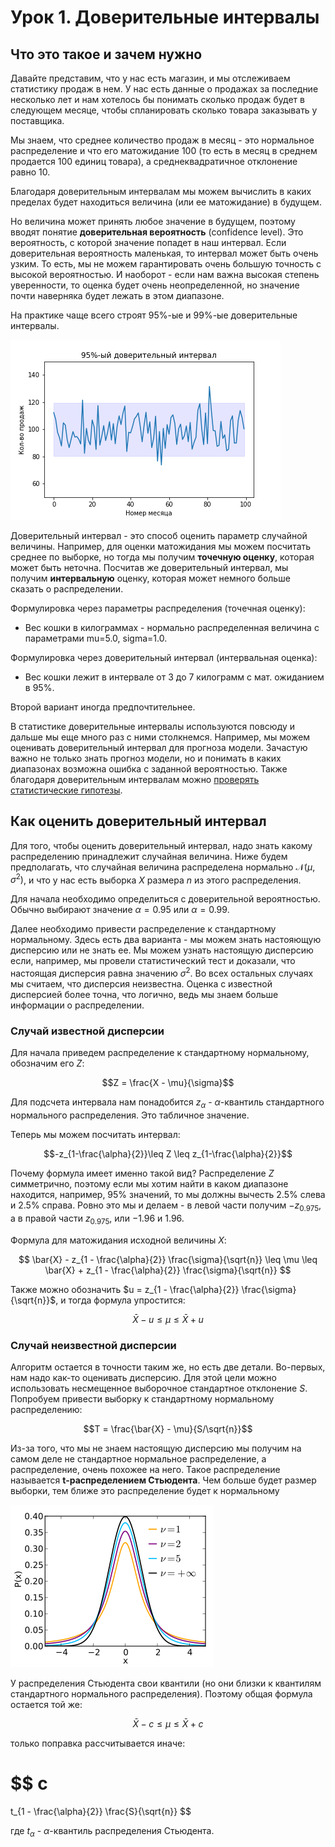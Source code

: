 # Урок 1. Доверительные интервалы

## Что это такое и зачем нужно

Давайте представим, что у нас есть магазин, и мы отслеживаем статистику продаж в нем. У нас есть данные о продажах за последние несколько лет и нам хотелось бы понимать сколько продаж будет в следующем месяце, чтобы спланировать сколько товара заказывать у поставщика.

Мы знаем, что среднее количество продаж в месяц - это нормальное распределение и что его матожидание 100 (то есть в месяц в среднем продается 100 единиц товара), а среднеквадратичное отклонение равно 10.

Благодаря доверительным интервалам мы можем вычислить в каких пределах будет находиться величина (или ее матожидание) в будущем.

Но величина может принять любое значение в будущем, поэтому вводят понятие **доверительная вероятность** (confidence level). Это вероятность, с которой значение попадет в наш интервал. Если доверительная вероятность маленькая, то интервал может быть очень узким. То есть, мы не можем гарантировать очень большую точность с высокой вероятностью. И наоборот - если нам важна высокая степень уверенности, то оценка будет очень неопределенной, но значение почти наверняка будет лежать в этом диапазоне.

На практике чаще всего строят 95%-ые и 99%-ые доверительные интервалы.

![conf_interval](../images/conf_int_example.png)

Доверительный интервал - это способ оценить параметр случайной величины. Например, для оценки матожидания мы можем посчитать среднее по выборке, но тогда мы получим **точечную оценку**, которая может быть неточна. Посчитав же доверительный интервал, мы получим **интервальную** оценку, которая может немного больше сказать о распределении.

Формулировка через параметры распределения (точечная оценку):

- Вес кошки в килограммах - нормально распределенная величина с параметрами mu=5.0, sigma=1.0.

Формулировка через доверительный интервал (интервальная оценка):

- Вес кошки лежит в интервале от 3 до 7 килограмм с мат. ожиданием в 95%.

Второй вариант иногда предпочтительнее.

В статистике доверительные интервалы используются повсюду и дальше мы еще много раз с ними столкнемся. Например, мы можем оценивать доверительный интервал для прогноза модели. Зачастую важно не только знать прогноз модели, но и понимать в каких диапазонах возможна ошибка с заданной вероятностью. Также благодаря доверительным интервалам можно [проверять статистические гипотезы](https://studme.org/205394/ekonomika/intervalnye_otsenki_proverka_gipotez).

## Как оценить доверительный интервал

Для того, чтобы оценить доверительный интервал, надо знать какому распределению принадлежит случайная величина. Ниже будем предполагать, что случайная величина распределена нормально $\mathcal{N}(\mu, \sigma^2)$, и что у нас есть выборка $X$ размера $n$ из этого распределения.

Для начала необходимо определиться с доверительной вероятностью. Обычно выбирают значение $\alpha=0.95$ или $\alpha=0.99$.

Далее необходимо привести распределение к стандартному нормальному. Здесь есть два варианта - мы можем знать настояющую дисперсию или не знать ее. Мы можем узнать настоящую дисперсию если, например, мы провели статистический тест и доказали, что настоящая дисперсия равна значению $\sigma^2$. Во всех остальных случаях мы считаем, что дисперсия неизвестна. Оценка с известной дисперсией более точна, что логично, ведь мы знаем больше информации о распределении.

### Случай известной дисперсии

Для начала приведем распределение к стандартному нормальному, обозначим его $Z$:

$$Z = \frac{X - \mu}{\sigma}$$

Для подсчета интервала нам понадобится $z_\alpha$ - $\alpha$-квантиль стандартного нормального распределения. Это табличное значение.

Теперь мы можем посчитать интервал:

$$-z_{1-\frac{\alpha}{2}}\leq Z \leq z_{1-\frac{\alpha}{2}}$$

Почему формула имеет именно такой вид? Распределение $Z$ симметрично, поэтому если мы хотим найти в каком диапазоне находится, например, 95% значений, то мы должны вычесть 2.5% слева и 2.5% справа. Ровно это мы и делаем - в левой части получим $-z_{0.975}$, а в правой части $z_{0.975}$, или $-1.96$ и $1.96$.

Формула для матожидания исходной величины $X$:

$$
\bar{X} - z_{1 - \frac{\alpha}{2}} \frac{\sigma}{\sqrt{n}}
\leq
\mu
\leq
\bar{X} + z_{1 - \frac{\alpha}{2}} \frac{\sigma}{\sqrt{n}}
$$

Также можно обозначить $u = z_{1 - \frac{\alpha}{2}} \frac{\sigma}{\sqrt{n}}$, и тогда формула упростится:

$$
\bar{X} - u
\leq
\mu
\leq
\bar{X} + u
$$

### Случай неизвестной дисперсии

Алгоритм остается в точности таким же, но есть две детали. Во-первых, нам надо как-то оценивать дисперсию. Для этой цели можно использовать несмещенное выборочное стандартное отклонение $S$. Попробуем привести выборку к стандартному нормальному распределению:

$$T = \frac{\bar{X} - \mu}{S/\sqrt{n}}$$

Из-за того, что мы не знаем настоящую дисперсию мы получим на самом деле не стандартное нормальное распределение, а распределение, очень похожее на него. Такое распределение называется **t-распределением Стьюдента**. Чем больше будет размер выборки, тем ближе это распределение будет к нормальному

![student](../images/student_t_distr.png)

У распределения Стьюдента свои квантили (но они близки к квантилям стандартного нормального распределения). Поэтому общая формула остается той же:

$$
\bar{X} - c
\leq
\mu
\leq
\bar{X} + c
$$

только поправка рассчитывается иначе:

$$
c
=
t_{1 - \frac{\alpha}{2}} \frac{S}{\sqrt{n}}
$$

где $t_\alpha$ - $\alpha$-квантиль распределения Стьюдента.
